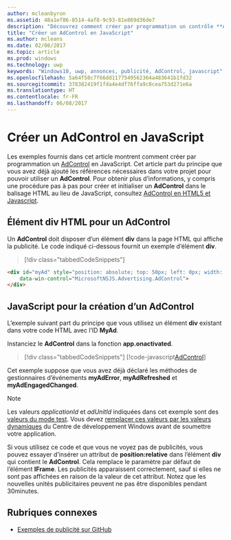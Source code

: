 ```yaml
---
author: mcleanbyron
ms.assetid: 48a1ef86-8514-4af8-9c93-81e869d36de7
description: "Découvrez comment créer par programmation un contrôle **AdControl** en JavaScript."
title: "Créer un AdControl en JavaScript"
ms.author: mcleans
ms.date: 02/08/2017
ms.topic: article
ms.prod: windows
ms.technology: uwp
keywords: "Windows10, uwp, annonces, publicité, AdControl, javascript"
ms.openlocfilehash: 5a64f58c7f66dd1177549562364a483641b1fd32
ms.sourcegitcommit: 378382419f1fda4e4df76ffa9c8cea753d271e6a
ms.translationtype: HT
ms.contentlocale: fr-FR
ms.lasthandoff: 06/08/2017
---
```

# <a name="create-an-adcontrol-in-javascript"></a>Créer un AdControl en JavaScript

Les exemples fournis dans cet article montrent comment créer par programmation un [AdControl](https://msdn.microsoft.com/library/windows/apps/microsoft.advertising.winrt.ui.adcontrol.aspx) en JavaScript. Cet article part du principe que vous avez déjà ajouté les références nécessaires dans votre projet pour pouvoir utiliser un **AdControl**. Pour obtenir plus d’informations, y compris une procédure pas à pas pour créer et initialiser un **AdControl** dans le balisage HTML au lieu de JavaScript, consultez [AdControl en HTML5 et Javascript](adcontrol-in-html-5-and-javascript.md).

## <a name="html-div-for-an-adcontrol"></a>Élément div HTML pour un AdControl

Un **AdControl** doit disposer d’un élément **div** dans la page HTML qui affiche la publicité. Le code indiqué ci-dessous fournit un exemple d’élément **div**.

> [!div class="tabbedCodeSnippets"]
``` html
<div id="myAd" style="position: absolute; top: 50px; left: 0px; width: 300px; height: 250px; z-index: 1"
    data-win-control="MicrosoftNSJS.Advertising.AdControl">
</div>
```

## <a name="javascript-for-creating-an-adcontrol"></a>JavaScript pour la création d’un AdControl

L’exemple suivant part du principe que vous utilisez un élément **div** existant dans votre code HTML avec l’ID **MyAd**.

Instanciez le **AdControl** dans la fonction **app.onactivated**.

> [!div class="tabbedCodeSnippets"]
[!code-javascript[AdControl](./code/AdvertisingSamples/AdControlSamples/js/main.js#DeclareAdControl)]

Cet exemple suppose que vous avez déjà déclaré les méthodes de gestionnaires d’événements **myAdError**, **myAdRefreshed** et **myAdEngagedChanged**.

> [!NOTE]
> Les valeurs *applicationId* et *adUnitId* indiquées dans cet exemple sont des [valeurs du mode test](test-mode-values.md). Vous devez [remplacer ces valeurs par les valeurs dynamiques](set-up-ad-units-in-your-app.md) du Centre de développement Windows avant de soumettre votre application.

Si vous utilisez ce code et que vous ne voyez pas de publicités, vous pouvez essayer d’insérer un attribut de **position:relative** dans l’élément **div** qui contient le **AdControl**. Cela remplace le paramètre par défaut de l’élément **IFrame**. Les publicités apparaissent correctement, sauf si elles ne sont pas affichées en raison de la valeur de cet attribut. Notez que les nouvelles unités publicitaires peuvent ne pas être disponibles pendant 30minutes.

## <a name="related-topics"></a>Rubriques connexes

* [Exemples de publicité sur GitHub](http://aka.ms/githubads)

 

 

